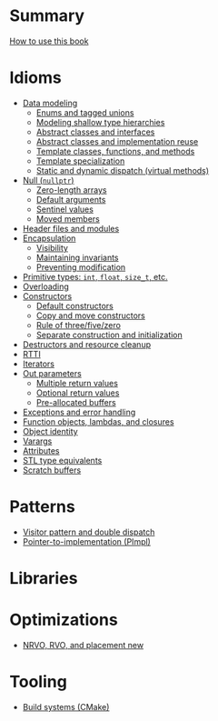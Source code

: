 # Summary

[How to use this book](./how_to_use_this_book.md)

# Idioms

- [Data modeling]()
  - [Enums and tagged unions]()
  - [Modeling shallow type hierarchies]()
  - [Abstract classes and interfaces]()
  - [Abstract classes and implementation reuse]()
  - [Template classes, functions, and methods]()
  - [Template specialization]()
  - [Static and dynamic dispatch (virtual methods)]()
- [Null (`nullptr`)]()
  - [Zero-length arrays](./idioms/null/zero_length_arrays.md)
  - [Default arguments]()
  - [Sentinel values]()
  - [Moved members](./idioms/null/moved_members.md)
- [Header files and modules]()
- [Encapsulation]()
  - [Visibility]()
  - [Maintaining invariants]()
  - [Preventing modification]()
- [Primitive types: `int`, `float`, `size_t`, etc.]()
- [Overloading]()
- [Constructors](./idioms/constructors.md)
  - [Default constructors](./idioms/constructors/default_constructors.md)
  - [Copy and move constructors](./idioms/constructors/copy_and_move_constructors.md)
  - [Rule of three/five/zero](./idioms/constructors/rule_of_three_five_zero.md)
  - [Separate construction and initialization](./idioms/constructors/partial_initialzation.md)
- [Destructors and resource cleanup](./idioms/destructors.md)
- [RTTI]()
- [Iterators]()
- [Out parameters]()
  - [Multiple return values](./idioms/out_params/multiple_return.md)
  - [Optional return values](./idioms/out_params/optional_return.md)
  - [Pre-allocated buffers](./idioms/out_params/pre-allocated_buffers.md)
- [Exceptions and error handling](./idioms/exceptions.md)
- [Function objects, lambdas, and closures]()
- [Object identity](./idioms/object_identity.md)
- [Varargs]()
- [Attributes]()
- [STL type equivalents]()
- [Scratch buffers]()

# Patterns

- [Visitor pattern and double dispatch]()
- [Pointer-to-implementation (PImpl)]()

# Libraries

# Optimizations

- [NRVO, RVO, and placement new]()

# Tooling

- [Build systems (CMake)]()
